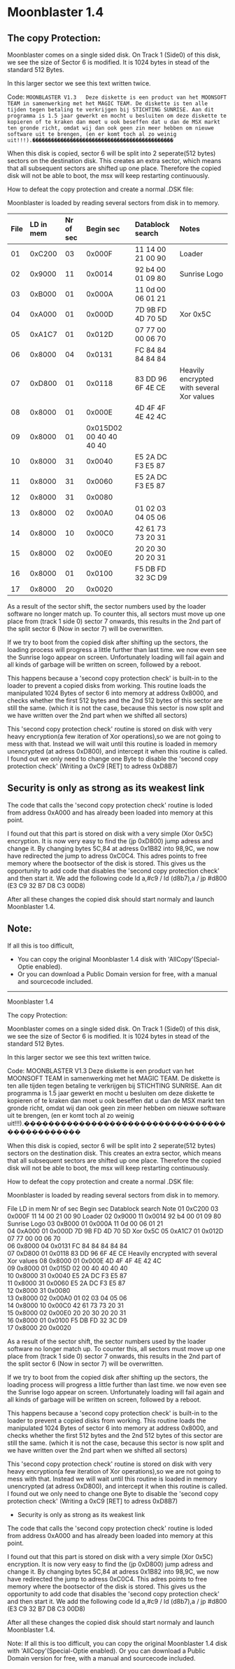 # Moonblaster 1.4



## The copy Protection:

Moonblaster comes on a single sided disk.
On Track 1 (Side0) of this disk, we see the size of Sector 6 is modified.
It is 1024 bytes in stead of the standard 512 Bytes.

In this larger sector we see this text written twice.

Code:
`MOONBLASTER V1.3   Deze diskette is een product van het MOONSOFT TEAM in samenwerking met het MAGIC TEAM. De diskette is ten alle tijden tegen betaling te verkrijgen bij STICHTING SUNRISE. Aan dit programma is 1.5 jaar gewerkt en mocht u besluiten om deze diskette te kopieren of te kraken dan moet u ook beseffen dat u dan de MSX markt ten gronde richt, omdat wij dan ook geen zin meer hebben om nieuwe software uit te brengen, (en er komt toch al zo weinig uit!!!).��������������������������������������������� `

When this disk is copied, sector 6 will be split into 2 seperate(512 bytes) sectors on the destination disk.
This creates an extra sector, which means that all subsequent sectors are shifted up one place.
Therefore the copied disk will not be able to boot, the msx will keep restarting continuously.




How to defeat the copy protection and create a normal .DSK file:

Moonblaster is loaded by reading several sectors from disk in to memory.

|File|LD in mem|Nr of sec|Begin sec|Datablock search|Notes|
| :------------ | :------------ | :------------ | :------------ | :------------ | :------------ |
|01|0xC200|03|0x000F|11 14 00 21 00 90|Loader
|02|	0x9000|11|0x0014|92 b4 00 01 09 80|Sunrise Logo|
|03|0xB000|01|0x000A|11 0d 00 06 01 21||
|04|0xA000|01|0x000D|7D 9B FD 4D 70 5D|Xor 0x5C|
|05|0xA1C7|01|0x012D|07 77 00 00 06 70||
|06|0x8000|04|0x0131|FC 84 84 84 84 84||
|07|0xD800|01|0x0118|83 DD 96 6F 4E CE|Heavily encrypted with several Xor values|
|08|0x8000|01|0x000E|4D 4F 4F 4E 42 4C||
|09|0x8000|01|0x015D02 00 40 40 40 40||
|10|0x8000|31|0x0040|E5 2A DC F3 E5 87||
|11|0x8000|31|0x0060|E5 2A DC F3 E5 87||
|12|0x8000|31|0x0080|||
|13|0x8000|02|0x00A0|01 02 03 04 05 06||
|14|0x8000|10|0x00C0|42 61 73 73 20 31||
|15|0x8000|02|0x00E0|20 20 30 20 20 31||
|16|0x8000|01|0x0100|F5 DB FD 32 3C D9||
|17|0x8000|20|0x0020|||


As a result of the sector shift, the sector numbers used by the loader software no longer match up.
To counter this, all sectors must move up one place from (track 1 side 0) sector 7 onwards,
this results in the 2nd part of the split sector 6 (Now in sector 7) will be overwritten.


If we try to boot from the copied disk after shifting up the sectors, 
the loading process will progress a little further than last time.
we now even see the Sunrise logo appear on screen.
Unfortunately loading will fail again and all kinds of garbage will be written on screen, followed by a reboot.

This happens because a 'second copy protection check' is built-in to the loader to prevent a copied disks from working.
This routine loads the manipulated 1024 Bytes of sector 6 into memory at address 0x8000, and checks whether 
the first 512 bytes and the 2nd 512 bytes of this sector are still the same. 
(which it is not the case, because this sector is now split and we have written over the 2nd part when we shifted all sectors)

This 'second copy protection check' routine is stored on disk with very heavy encryption(a few iteration of Xor operations),so we are not going to mess with that.
Instead we will wait until this routine is loaded in memory unencrypted (at adress 0xD800),
and intercept it when this routine is called.
I found out we only need to change one Byte to disable the 'second copy protection check' (Writing a 0xC9 [RET] to adress 0xD8B7)


## Security is only as strong as its weakest link

The code that calls the 'second copy protection check' routine is loded from address 0xA000 
and has already been loaded into memory at this point.

I found out that this part is stored on disk with a very simple (Xor 0x5C) encryption.
It is now very easy to find the (jp 0xD800) jump adress and change it.
By changing bytes 5C,84 at adress 0x1B82 into 98,9C, we now have redirected the jump to adress 0xC0C4.
This adres points to free memory where the bootsector of the disk is stored.
This gives us the opportunity to add code that disables the 'second copy protection check' and then start it.
We add the following code ld a,#c9 / ld (d8b7),a / jp #d800 (E3 C9 32 B7 D8 C3 00D8)

After all these changes the copied disk should start normaly and launch Moonblaster 1.4.


## Note:
If all this is too difficult, 
- You can copy the original Moonblaster 1.4 disk with 'AllCopy'(Special-Optie enabled).
- Or you can download a Public Domain version for free, with a manual and sourcecode included.


















--------------------------------------------------------------------------------------------------------------
Moonblaster 1.4



The copy Protection:

Moonblaster comes on a single sided disk.
On Track 1 (Side0) of this disk, we see the size of Sector 6 is modified.
It is 1024 bytes in stead of the standard 512 Bytes.

In this larger sector we see this text written twice.

Code:
MOONBLASTER V1.3   Deze diskette is een product van het MOONSOFT TEAM in samenwerking met het MAGIC TEAM. De diskette is ten alle tijden tegen betaling te verkrijgen bij STICHTING SUNRISE. Aan dit programma is 1.5 jaar gewerkt en mocht u besluiten om deze diskette te kopieren of te kraken dan moet u ook beseffen dat u dan de MSX markt ten gronde richt, omdat wij dan ook geen zin meer hebben om nieuwe software uit te brengen, (en er komt toch al zo weinig uit!!!).��������������������������������������������� 


When this disk is copied, sector 6 will be split into 2 seperate(512 bytes) sectors on the destination disk.
This creates an extra sector, which means that all subsequent sectors are shifted up one place.
Therefore the copied disk will not be able to boot, the msx will keep restarting continuously.




How to defeat the copy protection and create a normal .DSK file:

Moonblaster is loaded by reading several sectors from disk in to memory.


File	LD in mem	Nr of sec	Begin sec	Datablock search	Note
01		0xC200		03			0x000F		11 14 00 21 00 90	Loader
02		0x9000		11			0x0014		92 b4 00 01 09 80	Sunrise Logo
03		0xB000		01			0x000A		11 0d 00 06 01 21	
04		0xA000		01			0x000D		7D 9B FD 4D 70 5D	Xor 0x5C
05		0xA1C7		01			0x012D		07 77 00 00 06 70	
06		0x8000		04			0x0131		FC 84 84 84 84 84	
07		0xD800		01			0x0118		83 DD 96 6F 4E CE	Heavily encrypted with several Xor values
08		0x8000		01			0x000E		4D 4F 4F 4E 42 4C	
09		0x8000		01			0x015D		02 00 40 40 40 40	
10		0x8000		31			0x0040		E5 2A DC F3 E5 87	
11		0x8000		31			0x0060		E5 2A DC F3 E5 87	
12		0x8000		31			0x0080		
13		0x8000		02			0x00A0		01 02 03 04 05 06	
14		0x8000		10			0x00C0		42 61 73 73 20 31	
15		0x8000		02			0x00E0		20 20 30 20 20 31	
16		0x8000		01			0x0100		F5 DB FD 32 3C D9	
17		0x8000		20			0x0020		



As a result of the sector shift, the sector numbers used by the loader software no longer match up.
To counter this, all sectors must move up one place from (track 1 side 0) sector 7 onwards,
this results in the 2nd part of the split sector 6 (Now in sector 7) will be overwritten.


If we try to boot from the copied disk after shifting up the sectors, 
the loading process will progress a little further than last time.
we now even see the Sunrise logo appear on screen.
Unfortunately loading will fail again and all kinds of garbage will be written on screen, followed by a reboot.

This happens because a 'second copy protection check' is built-in to the loader to prevent a copied disks from working.
This routine loads the manipulated 1024 Bytes of sector 6 into memory at address 0x8000, and checks whether 
the first 512 bytes and the 2nd 512 bytes of this sector are still the same. 
(which it is not the case, because this sector is now split and we have written over the 2nd part when we shifted all sectors)

This 'second copy protection check' routine is stored on disk with very heavy encryption(a few iteration of Xor operations),so we are not going to mess with that.
Instead we will wait until this routine is loaded in memory unencrypted (at adress 0xD800),
and intercept it when this routine is called.
I found out we only need to change one Byte to disable the 'second copy protection check' (Writing a 0xC9 [RET] to adress 0xD8B7)


- Security is only as strong as its weakest link

The code that calls the 'second copy protection check' routine is loded from address 0xA000 
and has already been loaded into memory at this point.

I found out that this part is stored on disk with a very simple (Xor 0x5C) encryption.
It is now very easy to find the (jp 0xD800) jump adress and change it.
By changing bytes 5C,84 at adress 0x1B82 into 98,9C, we now have redirected the jump to adress 0xC0C4.
This adres points to free memory where the bootsector of the disk is stored.
This gives us the opportunity to add code that disables the 'second copy protection check' and then start it.
We add the following code ld a,#c9 / ld (d8b7),a / jp #d800 (E3 C9 32 B7 D8 C3 00D8)

After all these changes the copied disk should start normaly and launch Moonblaster 1.4.


Note:
If all this is too difficult, you can copy the original Moonblaster 1.4 disk with 'AllCopy'(Special-Optie enabled).
Or you can download a Public Domain version for free, with a manual and sourcecode included.















